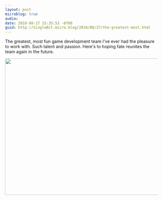 ```yaml
---
layout: post
microblog: true
audio: 
date: 2018-08-27 15:35:53 -0700
guid: http://SingleBit.micro.blog/2018/08/27/the-greatest-most.html
---
```

The greatest, most fun game development team I've ever had the pleasure to work with. Such talent and passion. Here's to hoping fate reunites the team again in the future.

<img src="http://www.gabrielcornish.com/uploads/2018/7e3c80f2fb.jpg" width="600" height="450" />
